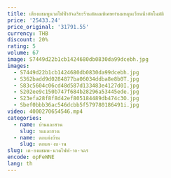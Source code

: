 ```yaml
---
title: เตียงแชมพูนวดไฟฟ้าอัจฉริยะร้านตัดผมพิเศษทําผมหมุนเวียนน้ําอัตโนมัติ
price: '25433.24'
price_original: '31791.55'
currency: THB
discount: 20%
rating: 5
volume: 67
image: S7449d22b1cb1424680db0830da99dcebh.jpg
images:
  - S7449d22b1cb1424680db0830da99dcebh.jpg
  - S362badd9d0284877ba06034ddba8e8b0T.jpg
  - S83c5604c06cd48d587d133483e4127d0I.jpg
  - S202ee9c150b747f684b28296a53445ede.jpg
  - S23efa28f8f8d42ef805184489db474c3O.jpg
  - Sbef0bbb36ac546dcbb5f579780186491i.jpg
video: 4000270654546.mp4
categories:
  - name: บ้านและสวน
    slug: านและสวน
  - name: ตกแต่งบ้าน
    slug: ตกแต-งบ-าน
slug: เต-ยงแชมพ-นวดไฟฟ-าอ-จฉร
encode: opFeWNE
lang: th
---
```

  